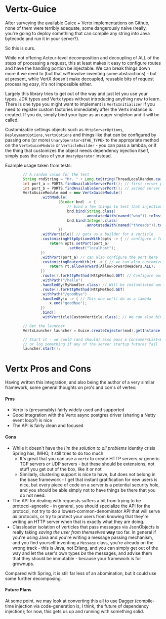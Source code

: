 Vertx-Guice
===========

After surveying the available Guice + Vertx implementations on Github, none of them
were terribly adequate, some dangerously naive (really, you're going to deploy something
that can compile any string into Java bytecode and run it in your server?).

So this is ours.

While not offering Acteur-level decomposition and decoupling of ALL of the steps of processing
a request, this at least makes it easy to configure routes and have the handling portion
be injectable.  We can break things down more if we need to (but that *will* involve inventing
some abstractions) - but at present, while VertX doesn't make decoupled, reusable bits of
request processing *easy*, it's not impossible either.

Largely this library tries to get out of the way and just let you use your types, JDK types
and Vertx types without introducing anything new to learn.  There is one type you might
want to implement is `VertxInitializer` if you need to register custom factories immediately
after the Vertx instance is created.  If you do, simply bind your type as an eager singleton
and it will be called.

Customizable settings objects such as `HttpServerOptions`, `DeploymentOptions`, `VertxOptions` and
things like that can be configured by passing one (or more) `UnaryOperator<$THE_TYPE>` to the
appropriate method on the `VertxGuiceModule` or `VerticleBuilder` - you can pass a lambda,
or if the thing that customizes the object needs dependency injection itself, simply pass the
class of your `UnaryOperator` instead.

Example usage taken from tests:

```java
        // A random value for the test
        String rndString = "Mr. " + Long.toString(ThreadLocalRandom.current().nextLong(), 36);
        int port_a = PORTS.findAvailableServerPort(); // first server port
        int port_b = PORTS.findAvailableServerPort(); // second server port
        VertxGuiceModule mod = new VertxGuiceModule()
                .withModule(
                        (Binder bnd) -> {
                            // bind a few things to test that injection into handlers and configurers works
                            bnd.bind(String.class)
                                    .annotatedWith(named("who")).toInstance(rndString);
                            bnd.bind(Integer.class)
                                    .annotatedWith(named("threads")).toInstance(3);
                        })
                .withVerticle() // gets us a builder for a verticle
                .customizingHttpOptionsWith(opts -> { // configure a few things
                    return opts.setPort(port_a)
                            .setHost("localhost");
                })
                .withPort(port_a) // can also configure the port here
                .customizingRouterWith(rt -> { // we can also customize the router before it is used
                    return rt.allowForward(AllowForwardHeaders.ALL);
                })
                .route().forHttpMethod(HttpMethod.GET) // Configure our first route in this verticle
                .withPath("/hello")
                .handledBy(MyHandler.class) // Will be instantiated and injected
                .route().forHttpMethod(HttpMethod.GET)
                .withPath("/goodbye")
                .handledBy(x -> { // This one we'll do as a lambda
                    x.end("goodbye");
                })
                .bind()
                .withVerticle(CustomVerticle.class); // We can also bind a custom Verticle (second http port)

        // Get the launcher
        VertxLauncher launcher = Guice.createInjector(mod).getInstance(VertxLauncher.class);

        // Start it - we could (and should) also pass a Consumer<List<Future<String>>> and abort
        // or log something if any of the server startup futures fail
        launcher.start();
```

Vertx Pros and Cons
===================

Having written this integration, and also being the author of a very similar framework, some
general thoughts on pro's and con's of vertex:

#### Pros

 * Vertx is (presumably) fairly widely used and supported
 * Good integration with the Vertx async postgres driver (sharing a Netty event loop?) is nice
 * The API is fairly clean and focused

#### Cons

 * While it doesn't have the *I'm the solution to all problems* identity crisis Spring has, IMHO,
   it still tries to do too much
   * It's great that you can use a `vertx` to create HTTP servers *or* generic TCP servers *or* UDP
     servers - but these should be extensions, not stuff you get out of the box, like it or not
   * Similarly, clustering support is nice to have, but does not belong in the base framework - I get
     that instant gratification for new users is nice, but every piece of code on a server is a potential
     security hole, and you should be able simply not to have things be there that you do not need.
 * The API for dealing with requests suffers a bit from trying to be protocol-agnostic - in general,
   you should specialize the API for the protocol, not try to do a lowest-common-denominator API that
   will serve *all* protocols, or try to protect your users from knowing that they're writing an HTTP
   server when that is exactly what they are doing.
 * Classloader isolation of verticles that pass messages via JsonObjects is really taking *saving the user
   from themselves* **way** too far.  In general if you're using Java and you're writing a message passing
   mechanism, and you find yourself inventing a `Message` class, you're already on the wrong track - this
   is Java, not Erlang, and you can simply get out of the way and let the user's own types *be* the
   messages, and advise them that they should be immutable - because your framework is for grownups.

Compared with Spring, it is still far less of an abomination, but it could use some further decomposing.

#### Future Plans

At some point, we may look at converting this all to use Dagger (compile-time injection via
code-generation is, I think, the future of dependency injection); for now, this gets us up 
and running with something solid.
